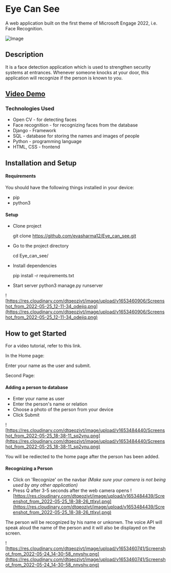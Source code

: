 # Eye Can See

A web application built on the first theme of Microsoft Engage 2022, i.e. Face Recognition.


![Image](https://res.cloudinary.com/dtqeozivt/image/upload/v1653460727/Screenshot_from_2022-05-24_14-30-17_hsugls.png)


## Description
It is a face detection application which is used to strengthen security systems at entrances.
Whenever someone knocks at your door, this application will recognize if the person is known to you. 

## [Video Demo](https://drive.google.com/file/d/15eKbkzAKjnTQ4lCSArzMdtIg8ZH6ScFE/view?usp=sharing)

### Technologies Used
-   Open CV - for detecting faces
-   Face recognition - for recognizing faces from the database
-   Django - Framework
-   SQL - database for storing the names and images of people
-   Python - programming language
-   HTML, CSS - frontend

## Installation and Setup

#### Requirements
You should have the following things installed in your device:

 - pip
 - python3

 #### Setup

 - Clone project

     git clone https://github.com/evasharma12/Eye_can_see.git

 - Go to the project directory
 

    cd Eye_can_see/

 - Install dependencies

    pip install -r requirements.txt


 - Start server
 python3 manage.py runserver

![https://res.cloudinary.com/dtqeozivt/image/upload/v1653460906/Screenshot_from_2022-05-25_12-11-34_odejiq.png](https://res.cloudinary.com/dtqeozivt/image/upload/v1653460906/Screenshot_from_2022-05-25_12-11-34_odejiq.png)

## How to get Started
For a video tutorial, refer to this link.

In the Home page:

Enter your name as the user and submit.

Second Page:

#### Adding a person to database

 - Enter your name as user
 - Enter the person's name or relation
 - Choose a photo of the person from your device
 - Click Submit
 
 ![https://res.cloudinary.com/dtqeozivt/image/upload/v1653484440/Screenshot_from_2022-05-25_18-38-11_sq2ynu.png](https://res.cloudinary.com/dtqeozivt/image/upload/v1653484440/Screenshot_from_2022-05-25_18-38-11_sq2ynu.png)

You will be rediected to the home page after the person has been added.

#### Recognizing a Person

 - Click on 'Recognize' on the navbar
 *(Make sure your camera is not being used by any other application)*
 - Press Q after 3-5 seconds after the web camera opens
![https://res.cloudinary.com/dtqeozivt/image/upload/v1653484439/Screenshot_from_2022-05-25_18-38-26_ttlxyl.png](https://res.cloudinary.com/dtqeozivt/image/upload/v1653484439/Screenshot_from_2022-05-25_18-38-26_ttlxyl.png)
 
 The person will be recognized by his name or unkonwn. The voice API will speak aloud the name of the person and it will also be displayed on the screen.

 
![https://res.cloudinary.com/dtqeozivt/image/upload/v1653460741/Screenshot_from_2022-05-24_14-30-58_nnvshv.png](https://res.cloudinary.com/dtqeozivt/image/upload/v1653460741/Screenshot_from_2022-05-24_14-30-58_nnvshv.png)
